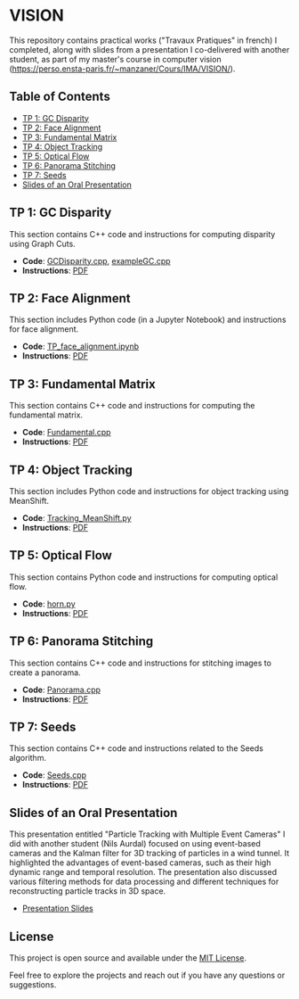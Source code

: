 # VISION

This repository contains practical works ("Travaux Pratiques" in french) I completed, along with slides from a presentation I co-delivered with another student, as part of my master's course in computer vision (https://perso.ensta-paris.fr/~manzaner/Cours/IMA/VISION/).
## Table of Contents
- [TP 1: GC Disparity](#gc-disparity)
- [TP 2: Face Alignment](#face-alignment)
- [TP 3: Fundamental Matrix](#fundamental-matrix)
- [TP 4: Object Tracking](#object-tracking)
- [TP 5: Optical Flow](#optical-flow)
- [TP 6: Panorama Stitching](#panorama-stitching)
- [TP 7: Seeds](#seeds)
- [Slides of an Oral Presentation](#presentation-slides)

## TP 1: GC Disparity
This section contains C++ code and instructions for computing disparity using Graph Cuts.
- **Code**: [GCDisparity.cpp](TP_GCDisparity/GCDisparity.cpp), [exampleGC.cpp](TP_GCDisparity/exampleGC.cpp)
- **Instructions**: [PDF](TP_GCDisparity/instructions_TP_GCDisparity.pdf)

## TP 2: Face Alignment
This section includes Python code (in a Jupyter Notebook) and instructions for face alignment.
- **Code**: [TP_face_alignment.ipynb](TP_face_alignment/TP_face_alignment.ipynb)
- **Instructions**: [PDF](TP_face_alignment/instructions_TP_face_alignment.pdf)

## TP 3: Fundamental Matrix
This section contains C++ code and instructions for computing the fundamental matrix.
- **Code**: [Fundamental.cpp](TP_fundamental/Fundamental.cpp)
- **Instructions**: [PDF](TP_fundamental/instructions_TP_fundamental.pdf)

## TP 4: Object Tracking
This section includes Python code and instructions for object tracking using MeanShift.
- **Code**: [Tracking_MeanShift.py](TP_object_tracking/code/Tracking_MeanShift.py)
- **Instructions**: [PDF](TP_object_tracking/instructions_TP_tracking.pdf)

## TP 5: Optical Flow
This section contains Python code and instructions for computing optical flow.
- **Code**: [horn.py](TP_optical_flow/code/horn.py)
- **Instructions**: [PDF](TP_optical_flow/instructions_TP_optical_flow.pdf)

## TP 6: Panorama Stitching
This section contains C++ code and instructions for stitching images to create a panorama.
- **Code**: [Panorama.cpp](TP_panorama/Panorama.cpp)
- **Instructions**: [PDF](TP_panorama/instructions_TP_panorama.pdf)

## TP 7: Seeds
This section contains C++ code and instructions related to the Seeds algorithm.
- **Code**: [Seeds.cpp](TP_seeds/Seeds.cpp)
- **Instructions**: [PDF](TP_seeds/instructions_TP_seeds.pdf)

## Slides of an Oral Presentation
This presentation entitled "Particle Tracking with Multiple Event Cameras" I did with another student (Nils Aurdal) focused on using event-based cameras and the Kalman filter for 3D tracking of particles in a wind tunnel. It highlighted the advantages of event-based cameras, such as their high dynamic range and temporal resolution. The presentation also discussed various filtering methods for data processing and different techniques for reconstructing particle tracks in 3D space.
- [Presentation Slides](presentation_slides.pdf)

## License
This project is open source and available under the [MIT License](LICENSE).

Feel free to explore the projects and reach out if you have any questions or suggestions.
